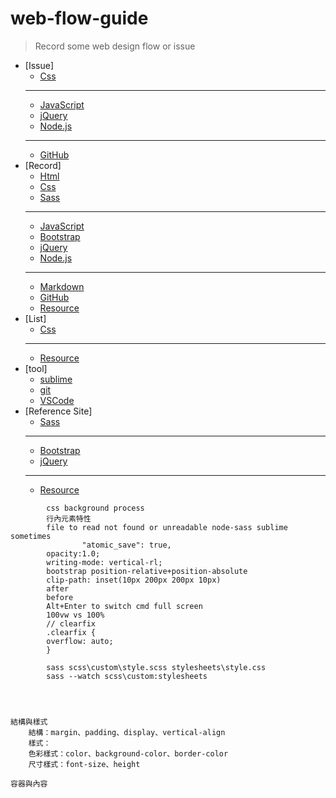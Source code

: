 # web-flow-guide
	
> Record some web design flow or issue
			
*   [Issue]
	*   [Css](./css/issue.md)
	***
	*   [JavaScript](./javascript/issue.md)
	*   [jQuery](./jquery/issue.md)
	*   [Node.js](./node/issue.md)
	***
	*   [GitHub](./github/issue.md)  
*   [Record]
	*   [Html](./html/record.md)
	*   [Css](./css/record.md)
	*   [Sass](./sass/record.md)
	***
	*   [JavaScript](./javascript/record.md)
	*   [Bootstrap](./bootstrap/record.md)
	*   [jQuery](./jquery/record.md)
	*   [Node.js](./node/record.md)
	***
	*   [Markdown](./markdown/record.md)
	*   [GitHub](./github/record.md)
	*   [Resource](./resource/record.md)
*   [List]
	*   [Css](./css/list.md)
	***
	*   [Resource](./resource/list.md)
*   [tool]
	*   [sublime](./tool/sublime.md)
	*   [git](./tool/git.md)
	*   [VSCode](./tool/vscode.md)
*   [Reference Site]
	*   [Sass](./sass/link.md)
	***
	*   [Bootstrap](./bootstrap/link.md)
	*   [jQuery](./jquery/link.md)
	***
	*   [Resource](./resource/link.md)


```
		css background process
		行內元素特性
		file to read not found or unreadable node-sass sublime sometimes
				"atomic_save": true,
		opacity:1.0;
		writing-mode: vertical-rl;
		bootstrap position-relative+position-absolute
		clip-path: inset(10px 200px 200px 10px)
		after 
		before 
		Alt+Enter to switch cmd full screen
		100vw vs 100%
		// clearfix
		.clearfix {
		overflow: auto;
		}

		sass scss\custom\style.scss stylesheets\style.css
		sass --watch scss\custom:stylesheets




結構與樣式
	結構：margin、padding、display、vertical-align
	樣式：
	色彩樣式：color、background-color、border-color
	尺寸樣式：font-size、height

容器與內容

```
